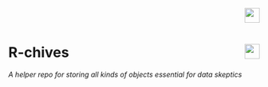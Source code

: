<p align="center">
  <img src="https://vignette.wikia.nocookie.net/battlefordreamislandfanfiction/images/1/18/Chives2018.png/revision/latest?cb=20180311132935"  width="30" align="right" >
</p>

<br/><br/>
#  R-chives <img src="https://vignette.wikia.nocookie.net/battlefordreamislandfanfiction/images/1/18/Chives2018.png/revision/latest?cb=20180311132935"  width="30" align="right" >

*A helper repo for storing all kinds of objects essential for data skeptics* 
<br/><br/>

<!---
```diff
[//]---------  **This is still a BETA version!**    ---------
```
-->
